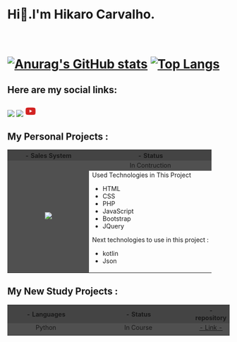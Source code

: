 
# **Hi👋.I'm Hikaro Carvalho.<h1>**
[![Anurag's GitHub stats](https://github-readme-stats.vercel.app/api?username=HIKARO-290&theme=dark&show_icons=true)](https://github.com/anuraghazra/github-readme-stats)
 [![Top Langs](https://github-readme-stats.vercel.app/api/top-langs/?username=HIKARO-290&theme=dark&layout=compact)](https://github.com/anuraghazra/github-readme-stats)

## Here are my social links: <h3>
 #####
<a href="https://github.com/HIKARO-290"><img width="5%" src="https://github.githubassets.com/images/modules/logos_page/GitHub-Mark.png"></img></a>
 <a href="https://www.linkedin.com/in/hikaro-fernandes-de-carvalho-737a32209"><img width="5%" src="https://static-exp1.licdn.com/sc/h/8zliikpi39umlw2wr99gu4a0u"></img></a>
 <a href="https://www.youtube.com/channel/UCb3Pa3X0d-IeBuQqgVgnWzg"><img width="5%" src="https://github.com/burgyl/youtube-icon-link/blob/main/icon_128.png"></img></a>
#####




 ## My Personal Projects :
 <table align="center" style="border:0;width:100%; color:ffffff; text-align:center;">
        <tr style="background:#444444; width:100%;">
            <th style="width:30%"> - Sales System</th>
            <th style="width:70%"> - Status</th>
        </tr>
        <tr style="background:#505050">
          <a href="https://github.com/HIKARO-290/sales_system"> <td rowspan="2" style="width:40%"><img src="https://github.com/HIKARO-290/sales_system/blob/main/images%20for%20example/screens/sale_and_quotation.png?raw=true" width="auto"></td></a>
           <td style="width:70%"> In Contruction</td>
        </tr>
        <tr>
           <td style="width:70%; text-align:left;"> Used Technologies in This Project 
           
- HTML
- CSS
- PHP
- JavaScript
- Bootstrap
- JQuery
            
Next technologies to use in this project : 
            
- kotlin
- Json 
           
 </tr>
        
        
</table>

## My New Study Projects :

<table align="center" style="border:0;width:100%; color:ffffff; text-align:center;">
        <tr style="background:#444444; width:100%;">
            <th style="width:30%"> - Languages</th>
            <th style="width:70%"> - Status</th>
            <th style="width:70%"> - repository </th>
        </tr>
        <tr style="background:#505050">
           <td style="width:40%"> Python </td>
           <td style="width:70%"> In Course</td>
           <td style="width:70%"> 
                  <a href="https://github.com/HIKARO-290/Python-Exercises/tree/main/estudos/exerc%C3%ADcios_para_fixar">
                    - Link -
                  </a> 
           </td>
        </tr>
       <tr style="background:#505050">
           <td style="width:40%"></td>
           <td style="width:70%"></td>
           <td style="width:70%"></td>
        </tr>
        
</table>

<!--
**HIKARO-290/HIKARO-290** is a ✨ _special_ ✨ repository because its `README.md` (this file) appears on your GitHub profile.

Here are some ideas to get you started:

- 🔭 I’m currently working on ...
- 🌱 I’m currently learning ...
- 👯 I’m looking to collaborate on ...
- 🤔 I’m looking for help with ...
- 💬 Ask me about ...
- 📫 How to reach me: ...
- 😄 Pronouns: ...
- ⚡ Fun fact: ...
-->
